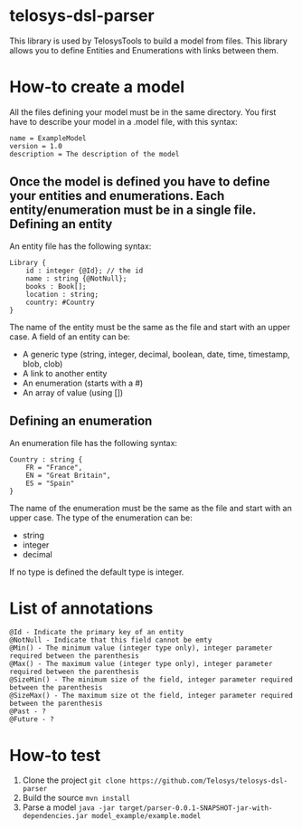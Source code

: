 telosys-dsl-parser
==================
This library is used by TelosysTools to build a model from files. This library allows you to define Entities and Enumerations with links between them.

How-to create a model
==================
All the files defining your model must be in the same directory. You first have to describe your model in a .model file, with this syntax:

    name = ExampleModel
    version = 1.0
    description = The description of the model

Once the model is defined you have to define your entities and enumerations. Each entity/enumeration must be in a single file.
Defining an entity
---------------------------
An entity file has the following syntax:

    Library {
        id : integer {@Id}; // the id
        name : string {@NotNull};
        books : Book[];
        location : string;
        country: #Country
    }

The name of the entity must be the same as the file and start with an upper case. A field of an entity can be:

* A generic type (string, integer, decimal, boolean, date, time, timestamp, blob, clob)
* A link to another entity
* An enumeration (starts with a #)
* An array of value (using [])

Defining an enumeration
------------------------------------
An enumeration file has the following syntax:

    Country : string {
        FR = "France",
        EN = "Great Britain",
        ES = "Spain"
    }

The name of the enumeration must be the same as the file and start with an upper case. The type of the enumeration can be:

* string
* integer
* decimal

If no type is defined the default type is integer.

List of annotations
==================
    @Id - Indicate the primary key of an entity
    @NotNull - Indicate that this field cannot be emty
    @Min() - The minimum value (integer type only), integer parameter required between the parenthesis
    @Max() - The maximum value (integer type only), integer parameter required between the parenthesis
    @SizeMin() - The minimum size of the field, integer parameter required between the parenthesis
    @SizeMax() - The maximum size ot the field, integer parameter required between the parenthesis
    @Past - ?
    @Future - ?

How-to test
===========

1. Clone the project ```git clone https://github.com/Telosys/telosys-dsl-parser```
2. Build the source ```mvn install```
3. Parse a model ```java -jar target/parser-0.0.1-SNAPSHOT-jar-with-dependencies.jar model_example/example.model```
